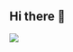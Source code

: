 ## Hi there 👋

<img src="https://skillicons.dev/icons?i=golang,python,javascript,typescript,svelte,react,astro,zig,nextjs" /> <br /><br />

